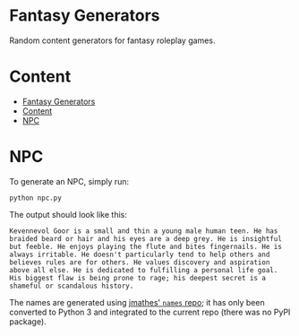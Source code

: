 # Fantasy Generators

Random content generators for fantasy roleplay games.

# Content

- [Fantasy Generators](#fantasy-generators)
- [Content](#content)
- [NPC](#npc)

# NPC

To generate an NPC, simply run:

    python npc.py

The output should look like this:

```
Kevennevol Goor is a small and thin a young male human teen. He has braided beard or hair and his eyes are a deep grey. He is insightful but feeble. He enjoys playing the flute and bites fingernails. He is always irritable. He doesn't particularly tend to help others and believes rules are for others. He values discovery and aspiration above all else. He is dedicated to fulfilling a personal life goal. His biggest flaw is being prone to rage; his deepest secret is a shameful or scandalous history.
```

The names are generated using [jmathes' `names` repo](https://github.com/jmathes/names); it has only been converted to Python 3 and integrated to the current repo (there was no PyPI package).